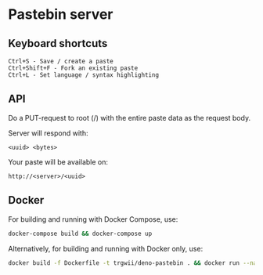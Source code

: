 # Pastebin server

## Keyboard shortcuts

```
Ctrl+S - Save / create a paste
Ctrl+Shift+F - Fork an existing paste
Ctrl+L - Set language / syntax highlighting
```

## API

Do a PUT-request to root (/) with the entire paste data as the request body.

Server will respond with:

`<uuid> <bytes>`

Your paste will be available on:

`http://<server>/<uuid>`

## Docker

For building and running with Docker Compose, use:
```sh
docker-compose build && docker-compose up
```

Alternatively, for building and running with Docker only, use:
```sh
docker build -f Dockerfile -t trgwii/deno-pastebin . && docker run --name trgwii_deno_pastebin --restart=unless-stopped -w /deno-dir/ -p 8080:8080 -v `pwd`/pastes:/deno-dir/pastes -it trgwii/deno-pastebin run --allow-net --allow-read=pastes --allow-write=pastes https://git.rory.no/trgwii/pastebin/raw/branch/master/serve.ts
```
